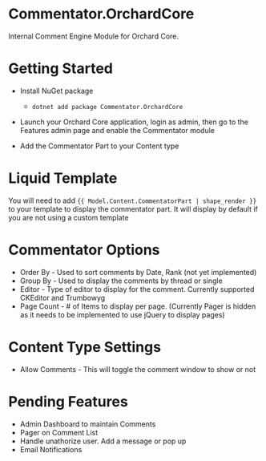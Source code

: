 # Commentator.OrchardCore
Internal Comment Engine Module for Orchard Core.

# Getting Started
- Install NuGet package 

  - ``dotnet add package Commentator.OrchardCore``
- Launch your Orchard Core application, login as admin, then go to the Features admin page and enable the Commentator module
- Add the Commentator Part to your Content type

# Liquid Template
You will need to add `` {{ Model.Content.CommentatorPart | shape_render }} `` to your template to display the commentator part. It will display by default if you are not using a custom template

# Commentator Options
- Order By - Used to sort comments by Date, Rank (not yet implemented)
- Group By - Used to display the comments by thread or single
- Editor - Type of editor to display for the comment. Currently supported CKEditor and Trumbowyg
- Page Count - # of Items to display per page. (Currently Pager is hidden as it needs to be implemented to use jQuery to display pages)

# Content Type Settings
- Allow Comments - This will toggle the comment window to show or not

# Pending Features
- Admin Dashboard to maintain Comments
- Pager on Comment List
- Handle unathorize user. Add a message or pop up
- Email Notifications
